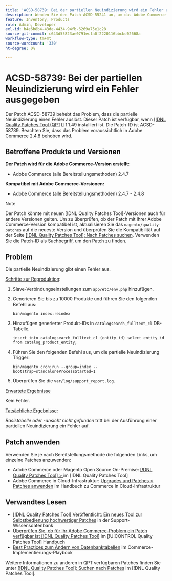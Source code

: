 ```yaml
---
title: 'ACSD-58739: Bei der partiellen Neuindizierung wird ein Fehler ausgegeben'
description: Wenden Sie den Patch ACSD-55241 an, um das Adobe Commerce-Problem zu beheben, bei dem eine partielle Neuindizierung einen Fehler auslöst.
feature: Inventory, Products
role: Admin, Developer
exl-id: b4e6b8b4-43de-4434-94fb-6269a75e1c28
source-git-commit: c643d55823ae0791ecfa0f2220116bbcbd02668a
workflow-type: tm+mt
source-wordcount: '330'
ht-degree: 0%

---
```


# ACSD-58739: Bei der partiellen Neuindizierung wird ein Fehler ausgegeben

Der Patch ACSD-58739 behebt das Problem, dass die partielle Neuindizierung einen Fehler auslöst. Dieser Patch ist verfügbar, wenn [[!DNL Quality Patches Tool (QPT)]](https://experienceleague.adobe.com/en/docs/commerce-knowledge-base/kb/announcements/commerce-announcements/magento-quality-patches-released-new-tool-to-self-serve-quality-patches) 1.1.49 installiert ist. Die Patch-ID ist ACSD-58739. Beachten Sie, dass das Problem voraussichtlich in Adobe Commerce 2.4.8 behoben wird.

## Betroffene Produkte und Versionen

**Der Patch wird für die Adobe Commerce-Version erstellt:**

* Adobe Commerce (alle Bereitstellungsmethoden) 2.4.7

**Kompatibel mit Adobe Commerce-Versionen:**

* Adobe Commerce (alle Bereitstellungsmethoden) 2.4.7 - 2.4.8

>[!NOTE]
>
>Der Patch könnte mit neuen [!DNL Quality Patches Tool]-Versionen auch für andere Versionen gelten. Um zu überprüfen, ob der Patch mit Ihrer Adobe Commerce-Version kompatibel ist, aktualisieren Sie das `magento/quality-patches` auf die neueste Version und überprüfen Sie die Kompatibilität auf der Seite [[!DNL Quality Patches Tool]: Nach Patches suchen](https://experienceleague.adobe.com/tools/commerce-quality-patches/index.html). Verwenden Sie die Patch-ID als Suchbegriff, um den Patch zu finden.

## Problem

Die partielle Neuindizierung gibt einen Fehler aus.

<u>Schritte zur Reproduktion</u>:

1. Slave-Verbindungseinstellungen zum `app/etc/env.php` hinzufügen.
1. Generieren Sie bis zu 10000 Produkte und führen Sie den folgenden Befehl aus:

   ```
   bin/magento index:reindex
   ```

1. Hinzufügen generierter Produkt-IDs in `catalogsearch_fulltext_cl` DB-Tabelle.

   ```
   insert into catalogsearch_fulltext_cl (entity_id) select entity_id from catalog_product_entity;
   ```

1. Führen Sie den folgenden Befehl aus, um die partielle Neuindizierung Trigger:

   ```
   bin/magento cron:run --group=index --bootstrap=standaloneProcessStarted=1 
   ```

1. Überprüfen Sie die `var/log/support_report.log`.

<u>Erwartete Ergebnisse</u>

Kein Fehler.

<u>Tatsächliche Ergebnisse</u>:

*Basistabelle oder -ansicht nicht gefunden* tritt bei der Ausführung einer partiellen Neuindizierung ein Fehler auf.

## Patch anwenden

Verwenden Sie je nach Bereitstellungsmethode die folgenden Links, um einzelne Patches anzuwenden:

* Adobe Commerce oder Magento Open Source On-Premise: [[!DNL Quality Patches Tool] > ](/help/tools/quality-patches-tool/usage.md) im [!DNL Quality Patches Tool]
* Adobe Commerce in Cloud-Infrastruktur: [Upgrades und Patches > Patches anwenden](https://experienceleague.adobe.com/docs/commerce-cloud-service/user-guide/develop/upgrade/apply-patches.html) im Handbuch zu Commerce in Cloud-Infrastruktur

## Verwandtes Lesen

* [[!DNL Quality Patches Tool] Veröffentlicht: Ein neues Tool zur Selbstbedienung hochwertiger Patches](https://experienceleague.adobe.com/en/docs/commerce-knowledge-base/kb/announcements/commerce-announcements/magento-quality-patches-released-new-tool-to-self-serve-quality-patches) in der Support-Wissensdatenbank
* [Überprüfen Sie, ob für Ihr Adobe Commerce-Problem ein Patch verfügbar ist [!DNL Quality Patches Tool]](/help/tools/quality-patches-tool/patches-available-in-qpt/check-patch-for-magento-issue-with-magento-quality-patches.md) im [!UICONTROL Quality Patches Tool] Handbuch
* [Best Practices zum Ändern von Datenbanktabellen](https://experienceleague.adobe.com/en/docs/commerce-operations/implementation-playbook/best-practices/development/modifying-core-and-third-party-tables#why-adobe-recommends-avoiding-modifications) im Commerce-Implementierungs-Playbook

Weitere Informationen zu anderen in QPT verfügbaren Patches finden Sie unter [[!DNL Quality Patches Tool]: Suchen nach Patches](https://experienceleague.adobe.com/tools/commerce-quality-patches/index.html) im [!DNL Quality Patches Tool].
